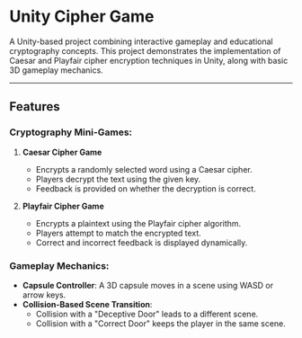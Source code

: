 # Unity Cipher Game

A Unity-based project combining interactive gameplay and educational cryptography concepts. This project demonstrates the implementation of Caesar and Playfair cipher encryption techniques in Unity, along with basic 3D gameplay mechanics.

---

## Features

### Cryptography Mini-Games:
1. **Caesar Cipher Game**  
   - Encrypts a randomly selected word using a Caesar cipher.  
   - Players decrypt the text using the given key.  
   - Feedback is provided on whether the decryption is correct.  

2. **Playfair Cipher Game**  
   - Encrypts a plaintext using the Playfair cipher algorithm.  
   - Players attempt to match the encrypted text.  
   - Correct and incorrect feedback is displayed dynamically.

### Gameplay Mechanics:
- **Capsule Controller**: A 3D capsule moves in a scene using WASD or arrow keys.  
- **Collision-Based Scene Transition**:  
  - Collision with a "Deceptive Door" leads to a different scene.  
  - Collision with a "Correct Door" keeps the player in the same scene.
